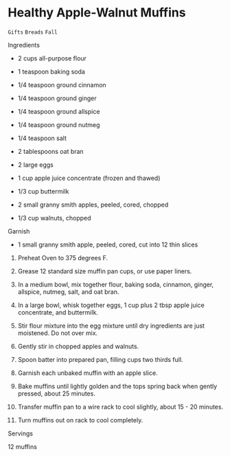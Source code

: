 # Healthy Apple-Walnut Muffins

`Gifts` `Breads` `Fall`

 

  Ingredients  

  

 * 2 cups all-purpose flour

 * 1 teaspoon baking soda

 * 1/4 teaspoon ground cinnamon

 * 1/4 teaspoon ground ginger

 * 1/4 teaspoon ground allspice

 * 1/4 teaspoon ground nutmeg

 * 1/4 teaspoon salt

 * 2 tablespoons oat bran

 * 2 large eggs

 * 1 cup apple juice concentrate (frozen and thawed)

 * 1/3 cup buttermilk

 * 2 small granny smith apples, peeled, cored, chopped

 * 1/3 cup walnuts, chopped 

Garnish

 * 1 small granny smith apple, peeled, cored, cut into 12 thin slices

 1. Preheat Oven to 375 degrees F.

 2. Grease 12 standard size muffin pan cups, or use paper liners.

 3. In a medium bowl, mix together flour, baking soda, cinnamon, ginger, allspice, nutmeg, salt, and oat bran.

 4. In a large bowl, whisk together eggs, 1 cup plus 2 tbsp apple juice concentrate, and buttermilk.

 5. Stir flour mixture into the egg mixture until dry ingredients are just moistened. Do not over mix.

 6. Gently stir in chopped apples and walnuts.

 7. Spoon batter into prepared pan, filling cups two thirds full.

 8. Garnish each unbaked muffin with an apple slice.

 9. Bake muffins until lightly golden and the tops spring back when gently pressed, about 25 minutes.

 10. Transfer muffin pan to a wire rack to cool slightly, about 15 - 20 minutes.

 11. Turn muffins out on rack to cool completely.

  

   Servings  

  12 muffins  

 
